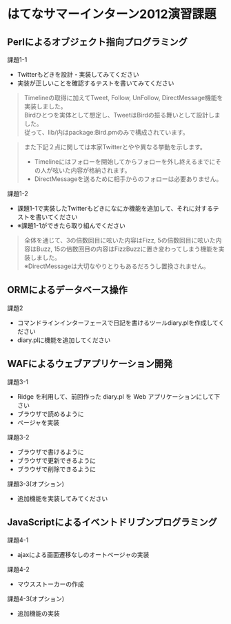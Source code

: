 はてなサマーインターン2012演習課題
======================

Perlによるオブジェクト指向プログラミング
------

課題1-1
 
+ Twitterもどきを設計・実装してみてください
+ 実装が正しいことを確認するテストを書いてみてください

> Timelineの取得に加えてTweet, Follow, UnFollow, DirectMessage機能を実装しました。  
> Birdひとつを実体として想定し、TweetはBirdの振る舞いとして設計しました。  
> 従って、lib/内はpackage:Bird.pmのみで構成されています。

> また下記２点に関しては本家Twitterとやや異なる挙動を示します。
> + Timelineにはフォローを開始してからフォローを外し終えるまでにその人が呟いた内容が格納されます。
> + DirectMessageを送るために相手からのフォローは必要ありません。
 
課題1-2
 
+ 課題1-1で実装したTwitterもどきになにか機能を追加して、それに対するテストを書いてください
+ ※課題1-1ができたら取り組んでください

> 全体を通じて、3の倍数回目に呟いた内容はFizz, 5の倍数回目に呟いた内容はBuzz, 15の倍数回目の内容はFizzBuzzに置き変わってしまう機能を実装しました。  
> ※DirectMessageは大切なやりとりもあるだろうし置換されません。

ORMによるデータベース操作
------

課題2

+ コマンドラインインターフェースで日記を書けるツールdiary.plを作成してください
+ diary.plに機能を追加してください

WAFによるウェブアプリケーション開発
------

課題3-1

+ Ridge を利用して、前回作った diary.pl を Web アプリケーションにして下さい
+ ブラウザで読めるように
+ ページャを実装

課題3-2

+ ブラウザで書けるように
+ ブラウザで更新できるように
+ ブラウザで削除できるように

課題3-3(オプション)

+ 追加機能を実装してみてください

JavaScriptによるイベントドリブンプログラミング
------

課題4-1

+ ajaxによる画面遷移なしのオートページャの実装

課題4-2

+ マウスストーカーの作成

課題4-3(オプション)

+ 追加機能の実装
